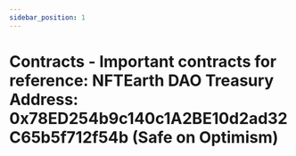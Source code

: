 ```yaml
---
sidebar_position: 1
---
```


# Contracts - Important contracts for reference: NFTEarth DAO Treasury Address: 0x78ED254b9c140c1A2BE10d2ad32C65b5f712f54b (Safe on Optimism)